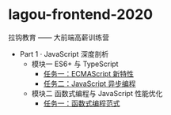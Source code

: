 # lagou-frontend-2020

拉钩教育 —— 大前端高薪训练营

- Part 1 · JavaScript 深度剖析
  - 模块一 ES6+ 与 TypeScript
    - [任务一：ECMAScript 新特性](https://github.com/soonespresso/lagou-frontend-2020/tree/es)
    - [任务二：JavaScript 异步编程](https://github.com/soonespresso/lagou-frontend-2020/tree/async)
  - 模块二 函数式编程与 JavaScript 性能优化
    - [任务一：函数式编程范式](https://github.com/soonespresso/lagou-frontend-2020/tree/functional-programming)

